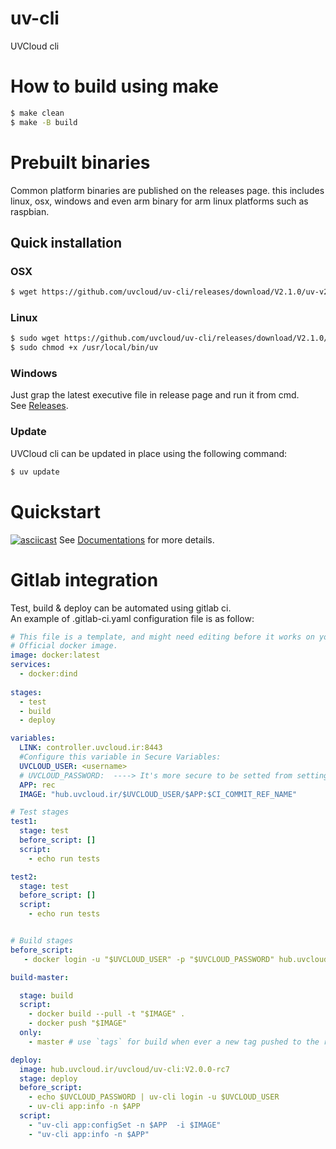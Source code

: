 # uv-cli
UVCloud cli 

# How to build using make
```sh
$ make clean
$ make -B build
```
# Prebuilt binaries
Common platform binaries are published on the releases page. this includes linux, osx, windows and even arm binary for arm  linux platforms such as raspbian.
## Quick installation
### OSX 
```sh
$ wget https://github.com/uvcloud/uv-cli/releases/download/V2.1.0/uv-v2.0.0-alpha.2-darwin-amd64 -O /usr/local/bin/uv
```
### Linux
```sh
$ sudo wget https://github.com/uvcloud/uv-cli/releases/download/V2.1.0/uv-v2.0.0-alpha.2-linux-amd64 -O /usr/local/bin/uv
$ sudo chmod +x /usr/local/bin/uv
```  
### Windows 
Just grap the latest executive file in release page and run it from cmd.  
See [Releases](https://github.com/uvcloud/uv-cli/releases).
### Update
UVCloud cli can be updated in place using the following command:  
```sh
$ uv update
```  
# Quickstart
[![asciicast](https://asciinema.org/a/193296.png)](https://asciinema.org/a/193296)
See [Documentations](http://docs.uvcloud.ir/quickstart/) for more details.

# Gitlab integration
Test, build & deploy can be automated using gitlab ci.  
An example of .gitlab-ci.yaml configuration file is as follow:
```yaml
# This file is a template, and might need editing before it works on your project.
# Official docker image.
image: docker:latest
services:
  - docker:dind
  
stages:
  - test
  - build
  - deploy

variables:
  LINK: controller.uvcloud.ir:8443
  #Configure this variable in Secure Variables:
  UVCLOUD_USER: <username>
  # UVCLOUD_PASSWORD:  ----> It's more secure to be setted from settings -> ci/cd -> variables. 
  APP: rec
  IMAGE: "hub.uvcloud.ir/$UVCLOUD_USER/$APP:$CI_COMMIT_REF_NAME"

# Test stages
test1:
  stage: test
  before_script: []
  script:
    - echo run tests

test2:
  stage: test
  before_script: []
  script:
    - echo run tests


# Build stages
before_script:
   - docker login -u "$UVCLOUD_USER" -p "$UVCLOUD_PASSWORD" hub.uvcloud.ir

build-master:

  stage: build
  script:
    - docker build --pull -t "$IMAGE" .
    - docker push "$IMAGE"
  only:
    - master # use `tags` for build when ever a new tag pushed to the repository

deploy: 
  image: hub.uvcloud.ir/uvcloud/uv-cli:V2.0.0-rc7
  stage: deploy
  before_script:
    - echo $UVCLOUD_PASSWORD | uv-cli login -u $UVCLOUD_USER
    - uv-cli app:info -n $APP
  script:
    - "uv-cli app:configSet -n $APP  -i $IMAGE"
    - "uv-cli app:info -n $APP"
```
